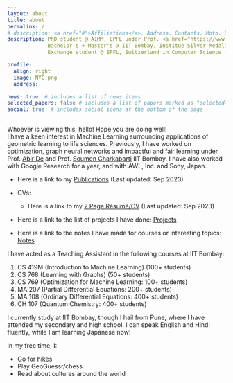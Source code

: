 ```yaml
---
layout: about
title: about
permalink: /
# description: <a href="#">Affiliations</a>. Address. Contacts. Moto. Etc.
description: PhD student @ AIMM, EPFL under Prof. <a href="https://www.bunnelab.com/"> Charlotte Bunne </a> <br>
             Bachelor's + Master's @ IIT Bombay, Institue Silver Medalist<br>
             Exchange student @ EPFL, Switzerland in Computer Science for Autumn 2022-23

profile:
  align: right
  image: NYC.png
  address: 

news: true  # includes a list of news items
selected_papers: false # includes a list of papers marked as "selected={true}"
social: true  # includes social icons at the bottom of the page
---
```


Whoever is viewing this, hello! Hope you are doing well!<br>
I have a keen interest in Machine Learning surrounding applications of geometric learning to life sciences. Previously, I have worked on optimization, graph neural networks and impactful and fair learning under Prof. [Abir De](https://abir-de.github.io/) and Prof. [Soumen Charkabarti](https://www.cse.iitb.ac.in/~soumen/) IIT Bombay. I have also worked with Google Research for a year, and with AWL, Inc. and Sony, Japan. 





  - Here is a link to my [Publications](publications) (Last updated: Sep 2023)

  - CVs:
    <!-- - Here is a link to my [Long Résumé/CV](CV.pdf) (Last updated: Nov 2023)<br> -->
    - Here is a link to my [2 Page Résumé/CV](Sep_CV.pdf) (Last updated: Sep 2023)

  - Here is a link to the list of projects I have done: [Projects](projects)

  - Here is a link to the notes I have made for courses or interesting topics: [Notes](notes)




I have acted as a Teaching Assistant in the following courses at IIT Bombay:
1. CS 419M (Introduction to Machine Learning) (100+ students)
2. CS 768 (Learning with Graphs) (50+ students)
3. CS 769 (Optimization for Machine Learning: 100+ students) 
4. MA 207 (Partial Differential Equations: 200+ students)
5. MA 108 (Ordinary Differential Equations: 400+ students)
6. CH 107 (Quantum Chemistry: 400+ students)



I currently study at IIT Bombay, though I hail from Pune, where I have attended my secondary and high school. I can speak English and Hindi fluently, while I am learning Japanese now!

<!-- Oh by the way, I am also trying to maintain a blog [here](blog), in which I seldom post, but mostly its something related to machine learning or algorithms.
 -->

In my free time, I:
- Go for hikes
- Play GeoGuessr/chess
- Read about cultures around the world








